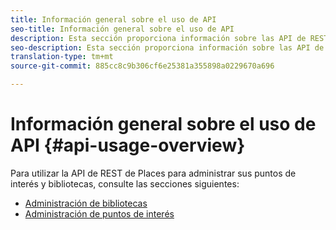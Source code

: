 ```yaml
---
title: Información general sobre el uso de API
seo-title: Información general sobre el uso de API
description: Esta sección proporciona información sobre las API de REST disponibles para el servicio de ubicación.
seo-description: Esta sección proporciona información sobre las API de REST disponibles para el servicio de ubicación.
translation-type: tm+mt
source-git-commit: 885cc8c9b306cf6e25381a355898a0229670a696

---
```



# Información general sobre el uso de API {#api-usage-overview}

Para utilizar la API de REST de Places para administrar sus puntos de interés y bibliotecas, consulte las secciones siguientes:

* [Administración de bibliotecas](/help/web-service-api/api-usage/manage-libraries/manage-libraries.md)
* [Administración de puntos de interés](/help/web-service-api/api-usage/manage-pois/manage-pois.md)